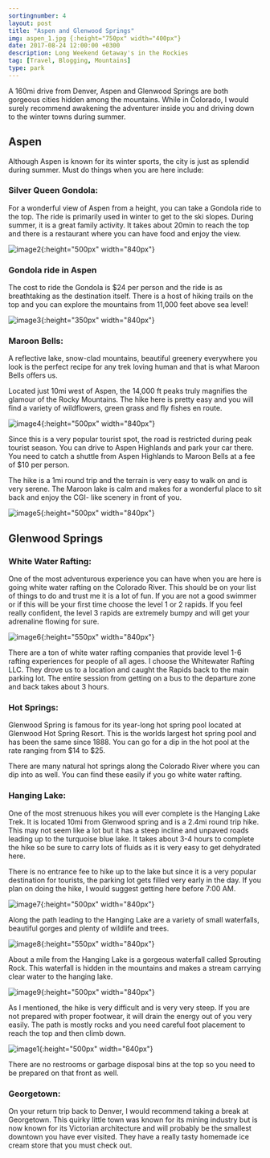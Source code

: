 ```yaml
---
sortingnumber: 4
layout: post
title: "Aspen and Glenwood Springs"
img: aspen_1.jpg {:height="750px" width="400px"}
date: 2017-08-24 12:00:00 +0300
description: Long Weekend Getaway's in the Rockies
tag: [Travel, Blogging, Mountains]
type: park
---
```

A 160mi drive from Denver, Aspen and Glenwood Springs are both gorgeous cities hidden among the mountains. While in Colorado, I would surely recommend awakening the adventurer inside you and driving down to the winter towns during summer.

## Aspen

Although Aspen is known for its winter sports, the city is just as splendid during summer. Must do things when you are here include:

### Silver Queen Gondola:
For a wonderful view of Aspen from a height, you can take a Gondola ride to the top. The ride is primarily used in winter to get to the ski slopes. During summer, it is a great family activity. It takes about 20min to reach the top and there is a restaurant where you can have food and enjoy the view.

![image2]({{site.baseurl}}/assets/img/aspen_2.jpg){:height="500px" width="840px"}

### Gondola ride in Aspen
The cost to ride the Gondola is $24 per person and the ride is as breathtaking as the destination itself. There is a host of hiking trails on the top and you can explore the mountains from 11,000 feet above sea level!


![image3]({{site.baseurl}}/assets/img/aspen_3.jpg){:height="350px" width="840px"}

### Maroon Bells:

A reflective lake, snow-clad mountains, beautiful greenery everywhere you look is the perfect recipe for any trek loving human and that is what Maroon Bells offers us.

Located just 10mi west of Aspen, the 14,000 ft peaks truly magnifies the glamour of the Rocky Mountains. The hike here is pretty easy and you will find a variety of wildflowers, green grass and fly fishes en route.

![image4]({{site.baseurl}}/assets/img/aspen_4.jpg){:height="500px" width="840px"}


Since this is a very popular tourist spot, the road is restricted during peak tourist season. You can drive to Aspen Highlands and park your car there. You need to catch a shuttle from Aspen Highlands to Maroon Bells at a fee of $10 per person.

The hike is a 1mi round trip and the terrain is very easy to walk on and is very serene. The Maroon lake is calm and makes for a wonderful place to sit back and enjoy the CGI- like scenery in front of you.


![image5]({{site.baseurl}}/assets/img/aspen_5.jpg){:height="500px" width="840px"}


## Glenwood Springs

### White Water Rafting:

One of the most adventurous experience you can have when you are here is going white water rafting on the Colorado River. This should be on your list of things to do and trust me it is a lot of fun. If you are not a good swimmer or if this will be your first time choose the level 1 or 2 rapids. If you feel really confident, the level 3 rapids are extremely bumpy and will get your adrenaline flowing for sure.

![image6]({{site.baseurl}}/assets/img/aspen_6.jpg){:height="550px" width="840px"}

There are a ton of white water rafting companies that provide level 1-6 rafting experiences for people of all ages. I choose the Whitewater Rafting LLC. They drove us to a location and caught the Rapids back to the main parking lot. The entire session from getting on a bus to the departure zone and back takes about 3 hours.

### Hot Springs:

Glenwood Spring is famous for its year-long hot spring pool located at Glenwood Hot Spring Resort. This is the worlds largest hot spring pool and has been the same since 1888. You can go for a dip in the hot pool at the rate ranging from $14 to $25.

There are many natural hot springs along the Colorado River where you can dip into as well. You can find these easily if you go white water rafting.

### Hanging Lake:

One of the most strenuous hikes you will ever complete is the Hanging Lake Trek. It is located 10mi from Glenwood spring and is a 2.4mi round trip hike. This may not seem like a lot but it has a steep incline and unpaved roads leading up to the turquoise blue lake. It takes about 3-4 hours to complete the hike so be sure to carry lots of fluids as it is very easy to get dehydrated here.

There is no entrance fee to hike up to the lake but since it is a very popular destination for tourists, the parking lot gets filled very early in the day. If you plan on doing the hike, I would suggest getting here before 7:00 AM.

![image7]({{site.baseurl}}/assets/img/aspen_7.jpg){:height="500px" width="840px"}


Along the path leading to the Hanging Lake are a variety of small waterfalls, beautiful gorges and plenty of wildlife and trees.

![image8]({{site.baseurl}}/assets/img/aspen_8.jpg){:height="550px" width="840px"}


About a mile from the Hanging Lake is a gorgeous waterfall called Sprouting Rock. This waterfall is hidden in the mountains and makes a stream carrying clear water to the hanging lake.

![image9]({{site.baseurl}}/assets/img/aspen_9.jpg){:height="500px" width="840px"}

As I mentioned, the hike is very difficult and is very very steep. If you are not prepared with proper footwear, it will drain the energy out of you very easily. The path is mostly rocks and you need careful foot placement to reach the top and then climb down.

![image1]({{site.baseurl}}/assets/img/aspen_10.jpg){:height="500px" width="840px"}

There are no restrooms or garbage disposal bins at the top so you need to be prepared on that front as well.


### Georgetown:

On your return trip back to Denver, I would recommend taking a break at Georgetown. This quirky little town was known for its mining industry but is now known for its Victorian architecture and will probably be the smallest downtown you have ever visited. They have a really tasty homemade ice cream store that you must check out.
